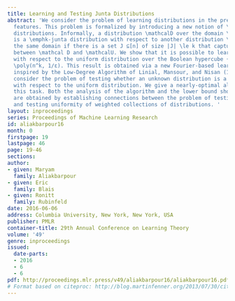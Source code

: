 ```yaml
---
title: Learning and Testing Junta Distributions
abstract: 'We consider the problem of learning distributions in the presence of irrelevant
  features. This problem is formalized by introducing a new notion of \emphk-junta
  distributions. Informally, a distribution \mathcalD over the domain \mathcalX^n
  is a \emphk-junta distribution with respect to another distribution \mathcalU over
  the same domain if there is a set J ⊆[n] of size |J| \le k that captures the difference
  between \mathcal D and \mathcalU. We show that it is possible to learn k-junta distributions
  with respect to the uniform distribution over the Boolean hypercube {0,1}^n in time
  \poly(n^k, 1/ε). This result is obtained via a new Fourier-based learning algorithm
  inspired by the Low-Degree Algorithm of Linial, Mansour, and Nisan (1993). We also
  consider the problem of testing whether an unknown distribution is a k-junta distribution
  with respect to the uniform distribution. We give a nearly-optimal algorithm for
  this task. Both the analysis of the algorithm and the lower bound showing its optimality
  are obtained by establishing connections between the problem of testing junta distributions
  and testing uniformity of weighted collections of distributions. '
layout: inproceedings
series: Proceedings of Machine Learning Research
id: aliakbarpour16
month: 0
firstpage: 19
lastpage: 46
page: 19-46
sections: 
author:
- given: Maryam
  family: Aliakbarpour
- given: Eric
  family: Blais
- given: Ronitt
  family: Rubinfeld
date: 2016-06-06
address: Columbia University, New York, New York, USA
publisher: PMLR
container-title: 29th Annual Conference on Learning Theory
volume: '49'
genre: inproceedings
issued:
  date-parts:
  - 2016
  - 6
  - 6
pdf: http://proceedings.mlr.press/v49/aliakbarpour16/aliakbarpour16.pdf
# Format based on citeproc: http://blog.martinfenner.org/2013/07/30/citeproc-yaml-for-bibliographies/
---
```

